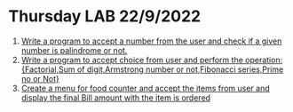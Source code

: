 # Thursday LAB 22/9/2022
1. [Write a program to accept a number from the user and check if a given number is palindrome or not.](https://github.com/DhruvBhirud/javaThursdayLab/blob/main/01.LEC.22.9.2022/palindromeOrNot.java)
2. [Write a program to accept choice from user and perform the operation:{Factorial,Sum of digit,Armstrong number or not,Fibonacci series,Prime no or Not}](https://github.com/DhruvBhirud/javaThursdayLab/blob/main/01.LEC.22.9.2022/performOperation.java)
3. [Create a menu for food counter and accept the items from user and display the final Bill amount with the item is ordered]()